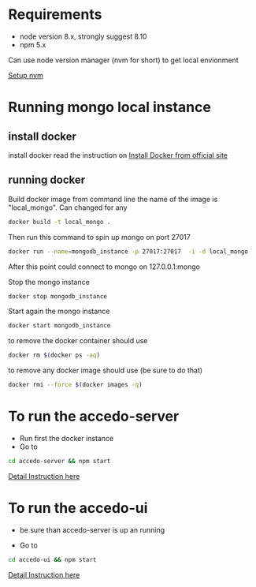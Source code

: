 # Requirements

* node version 8.x, strongly suggest 8.10
* npm 5.x

Can use node version manager (nvm for short) to get local envionment

[Setup nvm](https://github.com/creationix/nvm/blob/master/README.md)



# Running mongo local instance

## install docker
install docker read the instruction on
[Install Docker from official site](https://docs.docker.com/engine/installation/)

## running docker

Build docker image from command line
the name of the image is "local_mongo".
Can changed for any

```bash
docker build -t local_mongo . 
```
Then run this command to spin up  mongo on port 27017

```bash
docker run --name=mongodb_instance -p 27017:27017  -i -d local_mongo
```

After this point could connect to mongo on 127.0.0.1:mongo

Stop the mongo instance
```bash
docker stop mongodb_instance 
```


Start again the mongo instance
```bash
docker start mongodb_instance 
```

to remove the docker container should use
```bash
docker rm $(docker ps -aq)
```
to remove any docker image should use
(be sure to do that)
```bash
docker rmi --force $(docker images -q)
```

# To run the accedo-server

* Run first the docker instance
* Go to
```bash
cd accedo-server && npm start
```
[Detail Instruction here](accedo-server/Readme.md)


# To run the accedo-ui

* be sure than accedo-server is up an running

* Go to

```bash
cd accedo-ui && npm start
```

[Detail Instruction here](accedo-ui/README.md)


